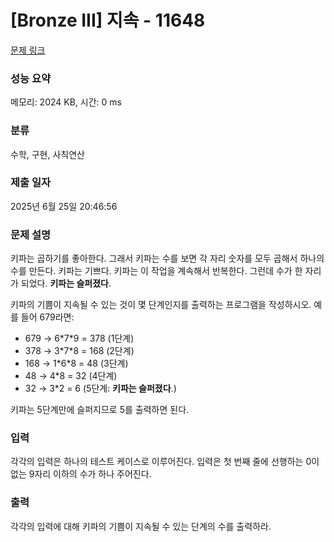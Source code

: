 # [Bronze III] 지속 - 11648 

[문제 링크](https://www.acmicpc.net/problem/11648) 

### 성능 요약

메모리: 2024 KB, 시간: 0 ms

### 분류

수학, 구현, 사칙연산

### 제출 일자

2025년 6월 25일 20:46:56

### 문제 설명

<p>키파는 곱하기를 좋아한다. 그래서 키파는 수를 보면 각 자리 숫자를 모두 곱해서 하나의 수를 만든다. 키파는 기쁘다. 키파는 이 작업을 계속해서 반복한다. 그런데 수가 한 자리가 되었다. <strong>키파는 슬퍼졌다</strong>.</p>

<p>키파의 기쁨이 지속될 수 있는 것이 몇 단계인지를 출력하는 프로그램을 작성하시오. 예를 들어 679라면:</p>

<ul>
	<li>679 → 6*7*9 = 378 (1단계)</li>
	<li>378 → 3*7*8 = 168 (2단계)</li>
	<li>168 → 1*6*8 = 48 (3단계)</li>
	<li>48 → 4*8 = 32 (4단계)</li>
	<li>32 → 3*2 = 6 (5단계: <strong>키파는 슬퍼졌다</strong>.)</li>
</ul>

<p>키파는 5단계만에 슬퍼지므로 5를 출력하면 된다.</p>

### 입력 

 <p>각각의 입력은 하나의 테스트 케이스로 이루어진다. 입력은 첫 번째 줄에 선행하는 0이 없는 9자리 이하의 수가 하나 주어진다.</p>

### 출력 

 <p>각각의 입력에 대해 키파의 기쁨이 지속될 수 있는 단계의 수를 출력하라. </p>


